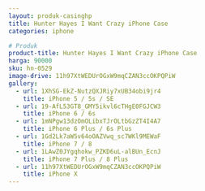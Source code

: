 ```yaml
---
layout: produk-casinghp
title: Hunter Hayes I Want Crazy iPhone Case
categories: iphone

# Produk
product-title: Hunter Hayes I Want Crazy iPhone Case
harga: 90000
sku: hn-0529
image-drive: 11h97XtWEDUrOGxW9mqCZAN3ccOKPQPiW
gallery:
  - url: 1XhSG-EkZ-NutzQXJRiy7xUB34obi9jr4
    title: iPhone 5 / 5s / SE
  - url: 19-AfL53GT8_GMY5ikvl6cTHgE0FGJCW3
    title: iPhone 6 / 6s
  - url: 1mNPgw13dzOmOLibxTJrOLtbGzZT4I4A7
    title: iPhone 6 Plus / 6s Plus
  - url: 1Gd2Lk7aW5v64oOAZVwq_sc7WKl9MEWaF
    title: iPhone 7 / 8
  - url: 1LAwZ0JYgqhokw_PZKD6uL-alBUn_EcnJ
    title: iPhone 7 Plus / 8 Plus
  - url: 11h97XtWEDUrOGxW9mqCZAN3ccOKPQPiW
    title: iPhone X
---
```

